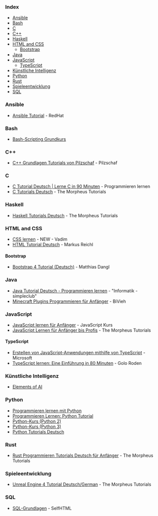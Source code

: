 ### Index

* [Ansible](#ansible)
* [Bash](#bash)
* [C](#c)
* [C++](#cpp)
* [Haskell](#haskell)
* [HTML and CSS](#html-and-css)
    * [Bootstrap](#bootstrap)
* [Java](#java)
* [JavaScript](#javascript)
    * [TypeScript](#typescript)
* [Künstliche Intelligenz](#künstliche-intelligenz)
* [Python](#python)
* [Rust](#rust)
* [Spieleentwicklung](#spieleentwicklung)
* [SQL](#sql)


### Ansible

* [Ansible Tutorial](https://www.redhat.com/de/topics/automation/learning-ansible-tutorial) - RedHat


### Bash

* [Bash-Scripting Grundkurs](https://www.ernstlx.com/linux90script.html)


### <a id="cpp"></a>C++

* [C++ Grundlagen Tutorials von Pilzschaf](https://www.youtube.com/playlist?list=PLStQc0GqppuVs05kWvLBoHcWCULX3ueIM) - Pilzschaf


### C

* [C Tutorial Deutsch | Lerne C in 90 Minuten](https://www.youtube.com/watch?v=BSaF8KxnoLY) - Programmieren lernen
* [C Tutorials Deutsch](https://www.youtube.com/playlist?list=PLNmsVeXQZj7q4shI4L__SRpetWff9BjLZ) - The Morpheus Tutorials


### Haskell

* [Haskell Tutorials Deutsch](https://www.youtube.com/playlist?list=PLNmsVeXQZj7pFIXDN1NLw6jMExuK-wN8I) - The Morpheus Tutorials


### HTML and CSS

* [CSS lernen](https://youtube.com/playlist?list=PLuBK_vNnGp8ANspdZh_aRAa1InIhFlgm_) - NEW - Vadim
* [HTML Tutorial Deutsch](https://youtube.com/playlist?list=PLnlqg5o1zhnhVI3t1iTE2oO4QSGpu7EMx) - Markus Reichl


#### Bootstrap

* [Bootstrap 4 Tutorial (Deutsch)](https://youtube.com/playlist?list=PLiH_qbTmMNfhcZazOxjK9hFdtRfq_NLld) - Matthias Dangl


### Java

* [Java Tutorial Deutsch - Programmieren lernen](https://www.youtube.com/playlist?list=PLgZuSc7xewde9zlJjmbLci0w9lV5BbCHE) - "Informatik - simpleclub"
* [Minecraft Plugins Programmieren für Anfänger](https://www.youtube.com/playlist?list=PLry1c-adUOIH3o2_K76jfznpw0-_3VpzY) - BiVieh


### JavaScript

* [JavaScript lernen für Anfänger](https://www.javascript-kurs.de) - JavaScript Kurs
* [JavaScript Lernen für Anfänger bis Profis](https://www.youtube.com/playlist?list=PLNmsVeXQZj7qOfMI2ZNk-LXUAiXKrwDIi) - The Morpheus Tutorials


#### TypeScript

* [Erstellen von JavaScript-Anwendungen mithilfe von TypeScript](https://docs.microsoft.com/de-de/learn/paths/build-javascript-applications-typescript/) - Microsoft
* [TypeScript lernen: Eine Einführung in 80 Minuten](https://www.youtube.com/watch?v=_CaGUZNEobk) - Golo Roden


### Künstliche Intelligenz

* [Elements of AI](https://www.elementsofai.de)


### Python

* [Programmieren lernen mit Python](https://www.youtube.com/playlist?list=PLL1BYAeNY0gzHheN7kCLEhPDegdHrAyDh)
* [Programmieren Lernen: Python Tutorial](https://www.youtube.com/playlist?list=PL_tdPUem3eE_k40i65IdRPWrAZxoHcN4o)
* [Python-Kurs (Python 2)](https://www.python-kurs.eu/kurs.php)
* [Python-Kurs (Python 3)](https://www.python-kurs.eu/python3_kurs.php)
* [Python Tutorials Deutsch](https://www.youtube.com/playlist?list=PLNmsVeXQZj7q0ao69AIogD94oBgp3E9Zs)


### Rust

* [Rust Programmieren Tutorials Deutsch für Anfänger](https://www.youtube.com/playlist?list=PLNmsVeXQZj7p9CgKtDep-tyA1dW18FNXr) - The Morpheus Tutorials


### Spieleentwicklung

* [Unreal Engine 4 Tutorial Deutsch/German](https://www.youtube.com/playlist?list=PLNmsVeXQZj7olLCliQ05e6hvEOl6sbBgv) - The Morpheus Tutorials


### SQL

* [SQL-Grundlagen](https://wiki.selfhtml.org/wiki/Datenbank/SQL-Grundlagen) - SelfHTML
